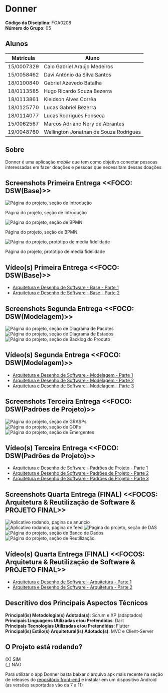 # Donner

**Código da Disciplina**: FGA0208<br>
**Número do Grupo**: 05<br>

## Alunos
|Matrícula | Aluno |
| -- | -- |
| 15/0007329 | Caio Gabriel Araújo Medeiros |
| 15/0058462 | Davi Antônio da Silva Santos |
| 18/0100840 | Gabriel Azevedo Batalha |
| 18/0113585 | Hugo Ricardo Souza Bezerra |
| 18/0113861 | Kleidson Alves Corrêa |
| 18/0125770 | Lucas Gabriel Bezerra |
| 18/0114077 | Lucas Rodrigues Fonseca |
| 15/0062567 | Marcos Adriano Nery de Abrantes |
| 19/0048760 | Wellington Jonathan de Souza Rodrigues |

## Sobre 
Donner é uma aplicação *mobile* que tem como objetivo conectar pessoas interessadas em fazer doações e pessoas que necessitam dessas doações

## Screenshots Primeira Entrega <<FOCO: DSW(Base)>>

![Página do projeto, seção de Introdução](https://i.imgur.com/1PEFo62.jpg)

Página do projeto, seção de Introdução

![Página do projeto, seção de BPMN](https://i.imgur.com/wT9hmiW.jpg)

Página do projeto, seção de BPMN

![Página do projeto, protótipo de média fidelidade](https://i.imgur.com/oZ7yyG2.jpg)

Página do projeto, protótipo de média fidelidade

## Vídeo(s) Primeira Entrega <<FOCO: DSW(Base)>>

- [Arquitetura e Desenho de Software - Base - Parte 1](https://www.youtube.com/watch?v=ul4FfmD9qn4)
- [Arquitetura e Desenho de Software - Base - Parte 2](https://www.youtube.com/watch?v=IoBF4oE0x00)

## Screenshots Segunda Entrega <<FOCO: DSW(Modelagem)>>

![Página do projeto, seção de Diagrama de Pacotes](https://i.imgur.com/FJX1cD7.png)
![Página do projeto, seção de Diagrama de Estados](https://i.imgur.com/HVXE8Nn.png)
![Página do projeto, seção de Backlog do Produto](https://i.imgur.com/bg7DNe7.png)

## Vídeo(s) Segunda Entrega <<FOCO: DSW(Modelagem)>>

- [Arquitetura e Desenho de Software - Modelagem - Parte 1](https://www.youtube.com/watch?v=nfIGYsoexAs)
- [Arquitetura e Desenho de Software - Modelagem - Parte 2](https://www.youtube.com/watch?v=RtCzEsKYjAs)
- [Arquitetura e Desenho de Software - Modelagem - Parte 3](https://www.youtube.com/watch?v=2Cuokni1Vls)

## Screenshots Terceira Entrega <<FOCO: DSW(Padrões de Projeto)>>
![Página do projeto, seção de GRASPs](https://i.imgur.com/ay3Ty3b.png)
![Página do projeto, seção de GOFs](https://i.imgur.com/v5DGQvJ.png)
![Página do projeto, seção de Emergentes](https://i.imgur.com/fsdWQtH.png)

## Vídeo(s) Terceira Entrega <<FOCO: DSW(Padrões de Projeto)>>
- [Arquitetura e Desenho de Software - Padrões de Projeto - Parte 1](https://www.youtube.com/watch?v=SyDM5jVQWnk)
- [Arquitetura e Desenho de Software - Padrões de Projeto - Parte 2](https://www.youtube.com/watch?v=kuPX-hfrQwA)
- [Arquitetura e Desenho de Software - Padrões de Projeto - Parte 3](https://www.youtube.com/watch?v=Cg077f4jVLg)

## Screenshots Quarta Entrega (FINAL) <<FOCOS: Arquitetura & Reutilização de Software & PROJETO FINAL>>
![Aplicativo rodando, pagina de anúncio](https://i.imgur.com/kM1o4RW.png)
![Aplicativo rodando, pagina de feed](https://i.imgur.com/YkO4tPg.jpg)
![Página do projeto, seção de DAS](https://i.imgur.com/tR4XjJM.png)
![Página do projeto, seção de Banco de Dados](https://i.imgur.com/hruqgHW.png)
![Página do projeto, seção de Reutilização](https://i.imgur.com/LCshLFw.png)

## Vídeo(s) Quarta Entrega (FINAL) <<FOCOS: Arquitetura & Reutilização de Software & PROJETO FINAL>>
- [Arquitetura e Desenho de Software - Arquitetura - Parte 1](https://www.youtube.com/watch?v=IOiMzQNnows)
- [Arquitetura e Desenho de Software - Arquitetura - Parte 2](https://www.youtube.com/watch?v=zxNrRkzoEoE)

## Descritivo dos Principais Aspectos Técnicos 
**Principal(is) Metodologia(s) Adotada(s)**: Scrum e XP (adaptados)<br>
**Principais Linguagens Utilizadas e/ou Pretendidas**: Dart<br>
**Principais Tecnologias Utilizadas e/ou Pretendidas**: Flutter<br>
**Principal(is) Estilo(s) Arquitetural(is) Adotado(s)**: MVC e Client-Server<br>

## O Projeto está rodando?
(X) SIM  
(_) NÃO  

Para utilizar o app Donner basta baixar o arquivo apk mais recente na seção de releases do [repositório front-end](https://github.com/UnBArqDsw2021-1/2021.1_G5_ProjetoDonner_Front-end) e instalar em um dispositivo Android
(as versões suportadas vão da 7 a 11)